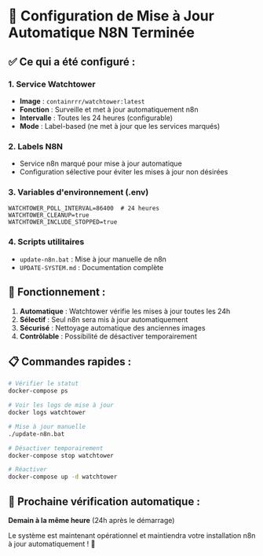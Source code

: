 # 🔄 Configuration de Mise à Jour Automatique N8N Terminée

## ✅ Ce qui a été configuré :

### 1. Service Watchtower
- **Image** : `containrrr/watchtower:latest`
- **Fonction** : Surveille et met à jour automatiquement n8n
- **Intervalle** : Toutes les 24 heures (configurable)
- **Mode** : Label-based (ne met à jour que les services marqués)

### 2. Labels N8N
- Service n8n marqué pour mise à jour automatique
- Configuration sélective pour éviter les mises à jour non désirées

### 3. Variables d'environnement (.env)
```env
WATCHTOWER_POLL_INTERVAL=86400  # 24 heures
WATCHTOWER_CLEANUP=true
WATCHTOWER_INCLUDE_STOPPED=true
```

### 4. Scripts utilitaires
- `update-n8n.bat` : Mise à jour manuelle de n8n
- `UPDATE-SYSTEM.md` : Documentation complète

## 🎯 Fonctionnement :

1. **Automatique** : Watchtower vérifie les mises à jour toutes les 24h
2. **Sélectif** : Seul n8n sera mis à jour automatiquement
3. **Sécurisé** : Nettoyage automatique des anciennes images
4. **Contrôlable** : Possibilité de désactiver temporairement

## 📋 Commandes rapides :

```bash
# Vérifier le statut
docker-compose ps

# Voir les logs de mise à jour
docker logs watchtower

# Mise à jour manuelle
./update-n8n.bat

# Désactiver temporairement
docker-compose stop watchtower

# Réactiver
docker-compose up -d watchtower
```

## 🚀 Prochaine vérification automatique :
**Demain à la même heure** (24h après le démarrage)

Le système est maintenant opérationnel et maintiendra votre installation n8n à jour automatiquement ! 🎉
